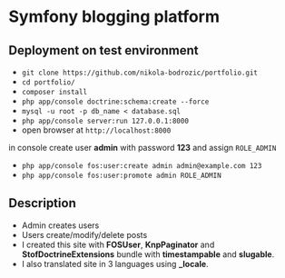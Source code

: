 Symfony blogging platform
=========================

## Deployment on test environment
* `git clone https://github.com/nikola-bodrozic/portfolio.git`
* `cd portfolio/`
* `composer install`
* `php app/console doctrine:schema:create --force`
* `mysql -u root -p db_name < database.sql`
* `php app/console server:run 127.0.0.1:8000`
* open browser at `http://localhost:8000`

in console create user **admin** with password **123** and assign `ROLE_ADMIN`
* `php app/console fos:user:create admin admin@example.com 123`
* `php app/console fos:user:promote admin ROLE_ADMIN`

## Description
* Admin creates users
* Users create/modify/delete posts
* I created this site with **FOSUser**, **KnpPaginator** and **StofDoctrineExtensions** bundle with **timestampable** and **slugable**.
* I also translated site in 3 languages using **_locale**.
